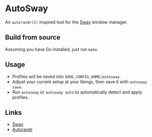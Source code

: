 # AutoSway

An `autorandr(1)` inspired tool for the [Sway](https://swaywm.org)
window manager.

## Build from source

Assuming you have Go installed, just run `make`.

## Usage

- Profiles will be saved into `$XDG_CONFIG_HOME/autosway`.
- Adjust your current setup at your likings, then save it with `autosway save`.
- Run `autosway` or `autosway auto` to automatically detect and apply
  profiles.

## Links

- [Sway](https://swaywm.org)
- [Autorandr](https://github.com/wertarbyte/autorandr)

